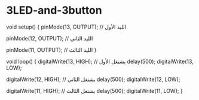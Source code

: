 # 3LED-and-3button
void setup() {
  pinMode(13, OUTPUT); // الليد الأول
  
  pinMode(12, OUTPUT); // الليد الثاني
  
  pinMode(11, OUTPUT); // الليد الثالث
}

void loop() {
  digitalWrite(13, HIGH); // يشتغل الأول
  delay(500);
  digitalWrite(13, LOW);

  digitalWrite(12, HIGH); // يشتغل الثاني
  delay(500);
  digitalWrite(12, LOW);

  digitalWrite(11, HIGH); // يشتغل الثالث
  delay(500);
  digitalWrite(11, LOW);
}
